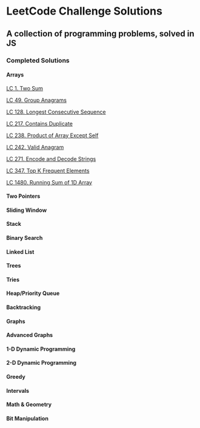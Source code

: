 # LeetCode Challenge Solutions

## A collection of programming problems, solved in JS

### Completed Solutions

#### Arrays

[LC 1. Two Sum](Arrays/TwoSum(1))

[LC 49. Group Anagrams](Arrays/GroupAnagrams(49))

[LC 128. Longest Consecutive Sequence](Arrays/LongestConsecutiveSequence(128))

[LC 217. Contains Duplicate](Arrays/ContainsDuplicate(217))

[LC 238. Product of Array Except Self](Arrays/ProductOfArrayExceptSelf(238))

[LC 242. Valid Anagram](Arrays/ValidAnagram(242))

[LC 271. Encode and Decode Strings](Arrays/EncodeAndDecodeStrings(271))

[LC 347. Top K Frequent Elements](Arrays/TopKFrequentElements(347))

[LC 1480. Running Sum of 1D Array](Arrays/RunningSumOf1DArray(1480))

#### Two Pointers

#### Sliding Window

#### Stack

#### Binary Search

#### Linked List

#### Trees

#### Tries

#### Heap/Priority Queue

#### Backtracking

#### Graphs

#### Advanced Graphs

#### 1-D Dynamic Programming

#### 2-D Dynamic Programming

#### Greedy

#### Intervals

#### Math & Geometry

#### Bit Manipulation

